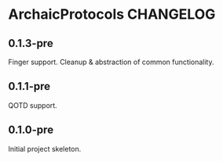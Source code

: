 # ArchaicProtocols CHANGELOG

## 0.1.3-pre

Finger support.
Cleanup & abstraction of common functionality.

## 0.1.1-pre

QOTD support.

## 0.1.0-pre

Initial project skeleton.
